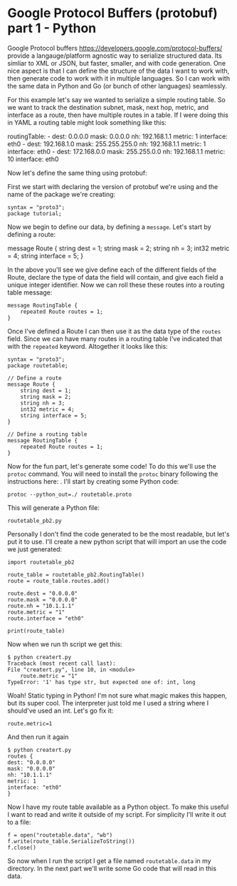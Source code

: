 # Google Protocol Buffers (protobuf) part 1 - Python 
Google Protocol buffers https://developers.google.com/protocol-buffers/ provide a langauge/platform agnostic way to serialize structured data.  Its simliar to XML or JSON, but faster, smaller, and with code generation.  One nice aspect is that I can define the structure of the data I want to work with, then generate code to work with it in multiple languages.  So I can work with the same data in Python and Go (or bunch of other languages) seamlessly.  

For this example let's say we wanted to serialize a simple routing table.  So we want to track the destination subnet, mask, next hop, metric, and interface as a route, then have multiple routes in a table.  If I were doing this in YAML a routing table might look something like this:

routingTable:
    - dest: 0.0.0.0
      mask: 0.0.0.0
      nh: 192.168.1.1
      metric: 1
      interface: eth0
    - dest: 192.168.1.0
      mask: 255.255.255.0
      nh: 192.168.1.1
      metric: 1
      interface: eth0
    - dest: 172.168.0.0
      mask: 255.255.0.0
      nh: 192.168.1.1
      metric: 10
      interface: eth0

Now let's define the same thing using protobuf:

First we start with declaring the version of protobuf we're using and the name of the package we're creating:

    syntax = "proto3";
    package tutorial;

Now we begin to define our data, by defining a `message`.  Let's start by defining a route:

  message Route {
    string dest = 1;
    string mask = 2;
    string nh = 3;
    int32 metric = 4;
    string interface = 5;
  }

In the above you'll see we give define each of the different fields of the Route, declare the type of data the field will contain, and give each field a unique integer identifier. 
Now we can roll these these routes into a routing table message:

    message RoutingTable {
        repeated Route routes = 1;
    }

Once I've defined a Route I can then use it as the data type of the `routes` field.  Since we can have many routes in a routing table I've indicated that with the `repeated` keyword.  Altogether it looks like this:

    syntax = "proto3";
    package routetable;

    // Define a route
    message Route {
        string dest = 1;
        string mask = 2;
        string nh = 3;
        int32 metric = 4;
        string interface = 5;
    }

    // Define a routing table
    message RoutingTable {
        repeated Route routes = 1;
    }

Now for the fun part, let's generate some code!  To do this we'll use the `protoc` command.  You will need to install the `protoc` binary following the instructions here: .  I'll start by creating some Python code:

`protoc --python_out=./ routetable.proto`

This will generate a Python file:

`routetable_pb2.py`

Personally I don't find the code generated to be the most readable, but let's put it to use.  I'll create a new python script that will import an use the code we just generated:

    import routetable_pb2

    route_table = routetable_pb2.RoutingTable()
    route = route_table.routes.add()

    route.dest = "0.0.0.0"
    route.mask = "0.0.0.0"
    route.nh = "10.1.1.1"
    route.metric = "1"
    route.interface = "eth0"

    print(route_table)

Now when we run th script we get this:

    $ python creatert.py
    Traceback (most recent call last):
    File "creatert.py", line 10, in <module>
        route.metric = "1"
    TypeError: '1' has type str, but expected one of: int, long

Woah!  Static typing in Python!  I'm not sure what magic makes this happen, but its super cool.  The interpreter just told me I used a string where I should've used an int.  Let's go fix it:

    route.metric=1

And then run it again

    $ python creatert.py
    routes {
    dest: "0.0.0.0"
    mask: "0.0.0.0"
    nh: "10.1.1.1"
    metric: 1
    interface: "eth0"
    }

Now I have my route table available as a Python object.  To make this useful I want to read and write it outside of my script.  For simplicity I'll write it out to a file:

    f = open("routetable.data", "wb")
    f.write(route_table.SerializeToString())
    f.close()

So now when I run the script I get a file named `routetable.data` in my directory.  In the next part we'll write some Go code that will read in this data.